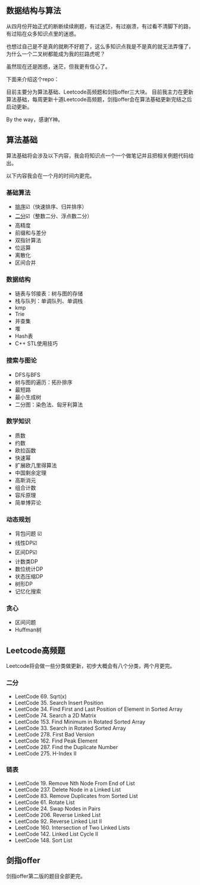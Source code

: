 ## 数据结构与算法



从四月份开始正式的断断续续刷题，有过迷茫，有过崩溃，有过看不清脚下的路，有过陷在众多知识点里的迷惑。

也想过自己是不是真的就刷不好题了，这么多知识点我是不是真的就无法弄懂了，为什么一个二叉树都能成为我的拦路虎呢？

虽然现在还是困惑，迷茫，但我更有信心了。

下面来介绍这个repo：

目前主要分为算法基础、Leetcode高频题和剑指offer三大块。
目前我主力在更新算法基础，每周更新十道Leetcode高频题，剑指offer会在算法基础更新完结之后启动更新。

By the way，感谢Y神。

## 算法基础

算法基础将会涉及以下内容，我会将知识点一个一个做笔记并且把相关例题代码给出。

以下内容我会在一个月的时间内更完。

### 基础算法

- [排序](/Users/weijunzeng/Documents/Work/Code/DataStructure/算法基础/基础算法-排序-二分.md)☑️（快速排序、归并排序）
- [二分](/Users/weijunzeng/Documents/Work/Code/DataStructure/算法基础/基础算法-排序-二分.md)☑️（整数二分、浮点数二分）
- 高精度
- 前缀和与差分
- 双指针算法
- 位运算
- 离散化
- 区间合并

###  数据结构

- 链表与邻接表：树与图的存储
- 栈与队列：单调队列、单调栈
- kmp
- Trie
- 并查集
- 堆
- Hash表
- C++ STL使用技巧

### 搜索与图论

- DFS与BFS
- 树与图的遍历：拓扑排序
- 最短路
- 最小生成树
- 二分图：染色法、匈牙利算法

### 数学知识

- 质数
- 约数
- 欧拉函数
- 快速幂
- 扩展欧几里得算法
- 中国剩余定理
- 高斯消元
- 组合计数
- 容斥原理
- 简单博弈论

### 动态规划

- 背包问题 ☑️
- 线性DP☑️
- 区间DP☑️
- 计数类DP
- 数位统计DP
- 状态压缩DP
- 树形DP
- 记忆化搜索

### 贪心

- 区间问题
- Huffman树

## Leetcode高频题

Leetcode将会做一些分类做更新，初步大概会有八个分类，两个月更完。

### 二分

- LeetCode 69. Sqrt(x) 
- LeetCode 35. Search Insert Position
- LeetCode 34. Find First and Last Position of Element in Sorted Array 
- LeetCode 74. Search a 2D Matrix 
- LeetCode 153. Find Minimum in Rotated Sorted Array 
- LeetCode 33. Search in Rotated Sorted Array
- LeetCode 278. First Bad Version 
- LeetCode 162. Find Peak Element 
- LeetCode 287. Find the Duplicate Number
- LeetCode 275. H-Index II

### 链表

- LeetCode 19. Remove Nth Node From End of List 
- LeetCode 237. Delete Node in a Linked List 
- LeetCode 83. Remove Duplicates from Sorted List
- LeetCode 61. Rotate List 
- LeetCode 24. Swap Nodes in Pairs 
- LeetCode 206. Reverse Linked List 
- LeetCode 92. Reverse Linked List II 
- LeetCode 160. Intersection of Two Linked Lists
- LeetCode 142. Linked List Cycle II 
- LeetCode 148. Sort List

## 剑指offer

剑指offer第二版的题目全部更完。

